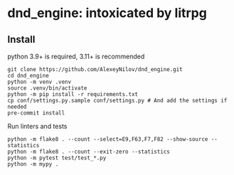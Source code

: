 # dnd_engine: intoxicated by litrpg

## Install

python 3.9+ is required, 3.11+ is recommended

```
git clone https://github.com/AlexeyNilov/dnd_engine.git
cd dnd_engine
python -m venv .venv
source .venv/bin/activate
python -m pip install -r requirements.txt
cp conf/settings.py.sample conf/settings.py # And add the settings if needed
pre-commit install
```

Run linters and tests

```
python -m flake8 . --count --select=E9,F63,F7,F82 --show-source --statistics
python -m flake8 . --count --exit-zero --statistics
python -m pytest test/test_*.py
python -m mypy .
```
